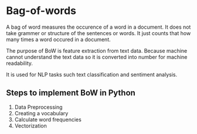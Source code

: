# Bag-of-words

A bag of word measures the occurence of a word in a document. It does not take grammer or structure of the sentences or words. It just counts that how many times a word occured in a document.

The purpose of BoW is feature extraction from text data. Because machine cannot understand the text data so it is converted into number for machine readability.

It is used for NLP tasks such text classification and sentiment analysis. 

## Steps to implement BoW in Python
1. Data Preprocessing
2. Creating a vocabulary
3. Calculate word frequencies
4. Vectorization



